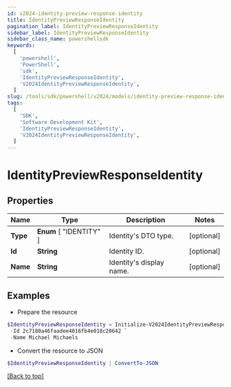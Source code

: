 ```yaml
---
id: v2024-identity-preview-response-identity
title: IdentityPreviewResponseIdentity
pagination_label: IdentityPreviewResponseIdentity
sidebar_label: IdentityPreviewResponseIdentity
sidebar_class_name: powershellsdk
keywords:
  [
    'powershell',
    'PowerShell',
    'sdk',
    'IdentityPreviewResponseIdentity',
    'V2024IdentityPreviewResponseIdentity',
  ]
slug: /tools/sdk/powershell/v2024/models/identity-preview-response-identity
tags:
  [
    'SDK',
    'Software Development Kit',
    'IdentityPreviewResponseIdentity',
    'V2024IdentityPreviewResponseIdentity',
  ]
---
```


# IdentityPreviewResponseIdentity

## Properties

| Name     | Type                    | Description              | Notes      |
| -------- | ----------------------- | ------------------------ | ---------- |
| **Type** | **Enum** [ "IDENTITY" ] | Identity's DTO type.     | [optional] |
| **Id**   | **String**              | Identity ID.             | [optional] |
| **Name** | **String**              | Identity's display name. | [optional] |

## Examples

- Prepare the resource

```powershell
$IdentityPreviewResponseIdentity = Initialize-V2024IdentityPreviewResponseIdentity  -Type IDENTITY `
 -Id 2c7180a46faadee4016fb4e018c20642 `
 -Name Michael Michaels
```

- Convert the resource to JSON

```powershell
$IdentityPreviewResponseIdentity | ConvertTo-JSON
```

[[Back to top]](#)
